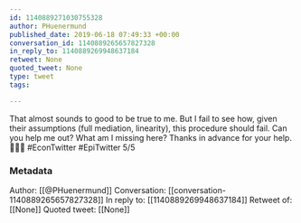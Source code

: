 ```yaml
---
id: 1140889271030755328
author: PHuenermund
published_date: 2019-06-18 07:49:33 +00:00
conversation_id: 1140889265657827328
in_reply_to: 1140889269948637184
retweet: None
quoted_tweet: None
type: tweet
tags:

---
```


That almost sounds to good to be true to me. But I fail to see how, given their assumptions (full mediation, linearity), this procedure should fail. Can you help me out? What am I missing here? Thanks in advance for your help. 🙂👍🏽 #EconTwitter #EpiTwitter 5/5

### Metadata

Author: [[@PHuenermund]]
Conversation: [[conversation-1140889265657827328]]
In reply to: [[1140889269948637184]]
Retweet of: [[None]]
Quoted tweet: [[None]]
